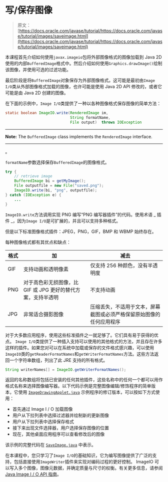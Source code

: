 # 写/保存图像

> 原文： [https://docs.oracle.com/javase/tutorial/https://docs.oracle.com/javase/tutorial/images/saveimage.html](https://docs.oracle.com/javase/tutorial/https://docs.oracle.com/javase/tutorial/images/saveimage.html)

本课程首先介绍如何使用`javax.imageio`包将外部图像格式的图像加载到 Java 2D 使用的内部`BufferedImage`格式中。然后介绍如何使用`Graphics.drawImage()`绘制该图像，并使用可选的过滤功能。

最后阶段是将`BufferedImage`对象保存为外部图像格式。这可能是最初由`Image I/O`类从外部图像格式加载的图像，也许可能是使用 Java 2D API 修改的，或者它可能是由 Java 2D 创建的图像。

在下面的示例中，`Image I/O`类提供了一种以各种图像格式保存图像的简单方法：

```java
static boolean ImageIO.write(RenderedImage im, 
                             String formatName,
                             File output)  throws IOException

```

* * *

**Note:** The `BufferedImage` class implements the `RenderedImage` interface.

* * *

。

`formatName`参数选择保存`BufferedImage`的图像格式。

```java
try {
    // retrieve image
    BufferedImage bi = getMyImage();
    File outputfile = new File("saved.png");
    ImageIO.write(bi, "png", outputfile);
} catch (IOException e) {
    ...
}

```

`ImageIO.write`方法调用实现 PNG 编写“PNG 编写器插件”的代码。使用术语 _ 插件 _，因为`Image I/O`是可扩展的，并且可以支持多种格式。

但是以下标准图像格式插件：JPEG，PNG，GIF，BMP 和 WBMP 始终存在。

每种图像格式都有其优点和缺点：

| 格式 | 加 | 减去 |
| --- | --- | --- |
| GIF | 支持动画和透明像素 | 仅支持 256 种颜色，没有半透明度 |
| PNG | 对于高色彩无损图像，比 GIF 或 JPG 更好的替代方案，支持半透明 | 不支持动画 |
| JPG | 非常适合摄影图像 | 压缩丢失，不适用于文本，屏幕截图或必须严格保留原始图像的任何应用程序 |

对于大多数应用程序，使用这些标准插件之一就足够了。它们具有易于获得的优点。 `Image I/O`类提供了一种插入支持可以使用的其他格式的方法，并且存在许多这样的插件。如果您对可以在系统中加载或保存的文件格式感兴趣，可以使用`ImageIO`类的`getReaderFormatNames`和`getWriterFormatNames`方法。这些方法返回一个字符串数组，列出了此 JRE 支持的所有格式。

```java
String writerNames[] = ImageIO.getWriterFormatNames();

```

返回的名称数组将包括已安装的任何其他插件，这些名称中的任何一个都可以用作格式名称来选择图像编写器。以下代码示例是完整图像编辑/修饰程序的简单版本，它使用 [`ImageDrawingApplet.java`](examples/ImageDrawingApplet.java) 示例程序的修订版本，可以按如下方式使用：

*   首先通过 Image I / O 加载图像
*   用户从下拉列表中选择过滤器并绘制新的更新图像
*   用户从下拉列表中选择保存格式
*   接下来出现文件选择器，用户选择保存图像的位置
*   现在，其他桌面应用程序可以查看修改后的图像

该示例的完整代码在 [`SaveImage.java`](examples/SaveImage.java) 中表示。

在本课程中，您只学习了`Image I/O`的基础知识，它为编写图像提供了广泛的支持，包括直接使用`ImageWriter`插件来实现对编码过程的更好控制。 ImageIO 可以写入多个图像，图像元数据，并确定质量与尺寸的权衡。有关更多信息，请参阅 [Java Image I / O API 指南](https://docs.oracle.com/javase/8/docs/technotes/guides/imageio/spec/title.fm.html)。